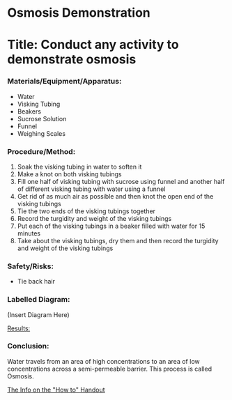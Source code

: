 # Osmosis Demonstration

# Title: Conduct any activity to demonstrate osmosis

### Materials/Equipment/Apparatus:

- Water
- Visking Tubing
- Beakers
- Sucrose Solution
- Funnel
- Weighing Scales

### Procedure/Method:

1. Soak the visking tubing in water to soften it
2. Make a knot on both visking tubings
3. Fill one half of visking tubing with sucrose using funnel and another half of different visking tubing with water using a funnel
4. Get rid of as much air as possible and then knot the open end of the visking tubings
5. Tie the two ends of the visking tubings together
6. Record the turgidity and weight of the visking tubings
7. Put each of the visking tubings in a beaker filled with water for 15 minutes
8. Take about the visking tubings, dry them and then record the turgidity and weight of the visking tubings 

### Safety/Risks:

- Tie back hair

### Labelled Diagram:

(Insert Diagram Here)

[Results:](Osmosis%20De%206e1f8/Results%2016ec0.csv)

### Conclusion:

Water travels from an area of high concentrations to an area of low concentrations across a semi-permeable barrier. This process is called Osmosis.

[The Info on the "How to" Handout](Osmosis%20De%206e1f8/The%20Info%20o%207eeb9.md)